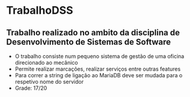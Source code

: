 # TrabalhoDSS

## Trabalho realizado no ambito da disciplina de Desenvolvimento de Sistemas de Software
* O trabalho consiste num pequeno sistema de gestão de uma oficina direcionado ao mecânico
* Permite realizar marcações, realizar serviços entre outras features
* Para correr a string de ligação ao MariaDB deve ser mudada para o respetivo nome do servidor
* Grade: 17/20
